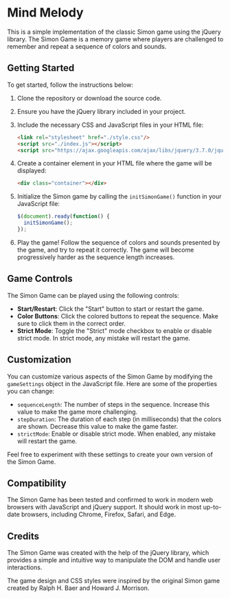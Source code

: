 # Mind Melody

This is a simple implementation of the classic Simon game using the jQuery library. The Simon Game is a memory game where players are challenged to remember and repeat a sequence of colors and sounds.

## Getting Started

To get started, follow the instructions below:

1. Clone the repository or download the source code.
2. Ensure you have the jQuery library included in your project.
3. Include the necessary CSS and JavaScript files in your HTML file:

   ```html
   <link rel="stylesheet" href="./style.css"/>
   <script src="./index.js"></script>
   <script src="https://ajax.googleapis.com/ajax/libs/jquery/3.7.0/jquery.min.js"></script>
   ```

4. Create a container element in your HTML file where the game will be displayed:

   ```html
   <div class="container"></div>
   ```

5. Initialize the Simon game by calling the `initSimonGame()` function in your JavaScript file:

   ```javascript
   $(document).ready(function() {
     initSimonGame();
   });
   ```

7. Play the game! Follow the sequence of colors and sounds presented by the game, and try to repeat it correctly. The game will become progressively harder as the sequence length increases.

## Game Controls

The Simon Game can be played using the following controls:

- **Start/Restart**: Click the "Start" button to start or restart the game.
- **Color Buttons**: Click the colored buttons to repeat the sequence. Make sure to click them in the correct order.
- **Strict Mode**: Toggle the "Strict" mode checkbox to enable or disable strict mode. In strict mode, any mistake will restart the game.

## Customization

You can customize various aspects of the Simon Game by modifying the `gameSettings` object in the JavaScript file. Here are some of the properties you can change:

- `sequenceLength`: The number of steps in the sequence. Increase this value to make the game more challenging.
- `stepDuration`: The duration of each step (in milliseconds) that the colors are shown. Decrease this value to make the game faster.
- `strictMode`: Enable or disable strict mode. When enabled, any mistake will restart the game.

Feel free to experiment with these settings to create your own version of the Simon Game.

## Compatibility

The Simon Game has been tested and confirmed to work in modern web browsers with JavaScript and jQuery support. It should work in most up-to-date browsers, including Chrome, Firefox, Safari, and Edge.

## Credits

The Simon Game was created with the help of the jQuery library, which provides a simple and intuitive way to manipulate the DOM and handle user interactions.

The game design and CSS styles were inspired by the original Simon game created by Ralph H. Baer and Howard J. Morrison.
